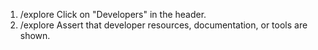 1. /explore Click on "Developers" in the header.
2. /explore Assert that developer resources, documentation, or tools are shown.